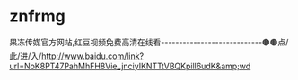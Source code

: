 # znfrmg
果冻传媒官方网站,红豆视频免费高清在线看----------------------------🟤🟤点/此/进/入/http://www.baidu.com/link?url=NoK8PT47PahMhFH8Vie_jnciyIKNTTtVBQKpill6udK&amp;wd
